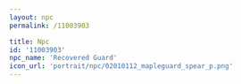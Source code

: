 ```yaml
---
layout: npc
permalink: /11003903

title: Npc
id: '11003903'
npc_name: 'Recovered Guard'
icon_url: 'portrait/npc/02010112_mapleguard_spear_p.png'
---
```

